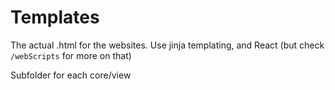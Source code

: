 # Templates

The actual .html for the websites. Use jinja templating, and React (but check
`/webScripts` for more on that)

Subfolder for each core/view
